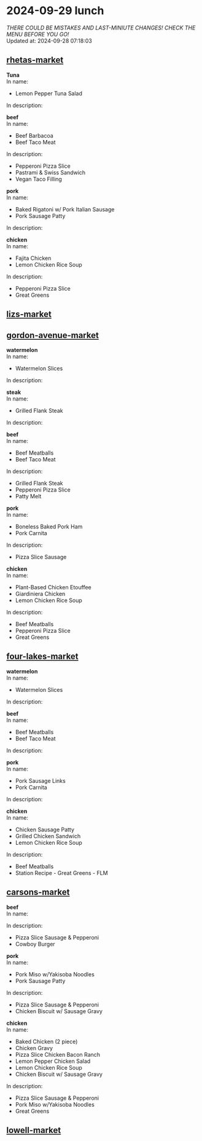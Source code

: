 # 2024-09-29 lunch  
*THERE COULD BE MISTAKES AND LAST-MINIUTE CHANGES! CHECK THE MENU BEFORE YOU GO!*  
Updated at: 2024-09-28 07:18:03  
## [rhetas-market](https://wisc-housingdining.nutrislice.com/menu/rhetas-market/lunch/2024-09-29)  
**Tuna**  
In name:   
 - Lemon Pepper Tuna Salad  
  
In description:   
  
**beef**  
In name:   
 - Beef Barbacoa  
 - Beef Taco Meat  
  
In description:   
 - Pepperoni Pizza Slice  
 - Pastrami & Swiss Sandwich  
 - Vegan Taco Filling  
  
**pork**  
In name:   
 - Baked Rigatoni w/ Pork Italian Sausage  
 - Pork Sausage Patty  
  
In description:   
  
**chicken**  
In name:   
 - Fajita Chicken  
 - Lemon Chicken Rice Soup  
  
In description:   
 - Pepperoni Pizza Slice  
 - Great Greens  
  
## [lizs-market](https://wisc-housingdining.nutrislice.com/menu/lizs-market/lunch/2024-09-29)  
## [gordon-avenue-market](https://wisc-housingdining.nutrislice.com/menu/gordon-avenue-market/lunch/2024-09-29)  
**watermelon**  
In name:   
 - Watermelon Slices  
  
In description:   
  
**steak**  
In name:   
 - Grilled Flank Steak  
  
In description:   
  
**beef**  
In name:   
 - Beef Meatballs  
 - Beef Taco Meat  
  
In description:   
 - Grilled Flank Steak  
 - Pepperoni Pizza Slice  
 - Patty Melt  
  
**pork**  
In name:   
 - Boneless Baked Pork Ham  
 - Pork Carnita  
  
In description:   
 - Pizza Slice Sausage  
  
**chicken**  
In name:   
 - Plant-Based Chicken Etouffee  
 - Giardiniera Chicken  
 - Lemon Chicken Rice Soup  
  
In description:   
 - Beef Meatballs  
 - Pepperoni Pizza Slice  
 - Great Greens  
  
## [four-lakes-market](https://wisc-housingdining.nutrislice.com/menu/four-lakes-market/lunch/2024-09-29)  
**watermelon**  
In name:   
 - Watermelon Slices  
  
In description:   
  
**beef**  
In name:   
 - Beef Meatballs  
 - Beef Taco Meat  
  
In description:   
  
**pork**  
In name:   
 - Pork Sausage Links  
 - Pork Carnita  
  
In description:   
  
**chicken**  
In name:   
 - Chicken Sausage Patty  
 - Grilled Chicken Sandwich  
 - Lemon Chicken Rice Soup  
  
In description:   
 - Beef Meatballs  
 - Station Recipe - Great Greens - FLM  
  
## [carsons-market](https://wisc-housingdining.nutrislice.com/menu/carsons-market/lunch/2024-09-29)  
**beef**  
In name:   
  
In description:   
 - Pizza Slice Sausage & Pepperoni  
 - Cowboy Burger  
  
**pork**  
In name:   
 - Pork Miso w/Yakisoba Noodles  
 - Pork Sausage Patty  
  
In description:   
 - Pizza Slice Sausage & Pepperoni  
 - Chicken Biscuit w/ Sausage Gravy  
  
**chicken**  
In name:   
 - Baked Chicken (2 piece)  
 - Chicken Gravy  
 - Pizza Slice Chicken Bacon Ranch  
 - Lemon Pepper Chicken Salad  
 - Lemon Chicken Rice Soup  
 - Chicken Biscuit w/ Sausage Gravy  
  
In description:   
 - Pizza Slice Sausage & Pepperoni  
 - Pork Miso w/Yakisoba Noodles  
 - Great Greens  
  
## [lowell-market](https://wisc-housingdining.nutrislice.com/menu/lowell-market/lunch/2024-09-29)  
  
